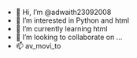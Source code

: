 - 👋 Hi, I’m @adwaith23092008
- 👀 I’m interested in Python and  html
- 🌱 I’m currently learning html
- 💞️ I’m looking to collaborate on ...
- 📫 av_movi_to

<!---
adwaith23092008/adwaith23092008 is a ✨ special ✨ repository because its `README.md` (this file) appears on your GitHub profile.
You can click the Preview link to take a look at your changes.
--->
